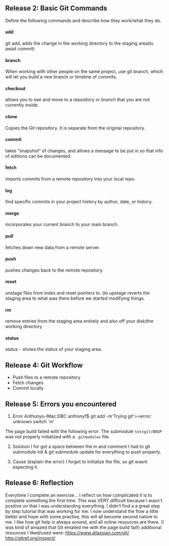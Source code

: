 ## Release 2: Basic Git Commands
Define the following commands and describe how they work/what they do.  


#### add
git add, adds the change in the working directory to the staging area(to await commit)


#### branch
When working with other people on the same project, use git branch, which will let you build a new branch or timeline of commits.

#### checkout
 allows you to see and move to a repository or branch that you are not currently inside. 

#### clone
Copies the Git repository. It is separate from the original repository. 

#### commit
takes “snapshot” of changes, and allows a message to be put in so that info of editions can be documented. 

#### fetch
 imports commits from a remote repository into your local repo. 

#### log
find specific commits in your project history by author, date, or history. 

#### merge
 incorporates your current branch to your main branch. 

#### pull
fetches down new data from a remote server. 

#### push
 pushes changes back to the remote repository.

#### reset
unstage files from index and reset pointers to. (to upstage reverts the staging area to what was there before we started modifying things.

#### rm
remove entries from the staging area entirely and also off your disk(the working directory

#### status
status - shows the status of your staging area.

## Release 4: Git Workflow

- Push files to a remote repository
- Fetch changes
- Commit locally

## Release 5: Errors you encountered
1. Error
Anthonys-iMac:DBC anthonyf$ git add -m'Trying git'>>error: unknown switch `m' 

The page build failed with the following error:
The submodule `testgit/BOOP` was not properly initialized with a `.gitmodules` file.


2. Solution	
	I for got a space between the m and comment 
	I had to git submodule init & git submodule update for everything to push properly.

3. Cause (explain the error)
	I forgot to Initialize the file, so git wasnt expecting it.

## Release 6: Reflection

Everytime I complete an exercise... I reflect on how complicated it is to complete something the first time. 
This was VERY difficult because I wasn't positive on that I was understanding everything. I didn't find a 
a great step by step tutorial that was working for me. I now understand the flow a little better and hope
with some practive, this will all become second nature to me. I like how git help is always around, and all 
online resources are there. (I was kind of amazed that Git emailed me with the page build fail!)
additional resources I liked/used were:
https://www.atlassian.com/git/
http://gitref.org/inspect/







